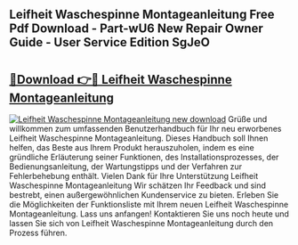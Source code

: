 ## Leifheit Waschespinne Montageanleitung Free Pdf Download - Part-wU6 New Repair Owner Guide - User Service Edition SgJeO

# <h2><a href="http://df8b2it.blite.top/?on=Leifheit+Waschespinne+Montageanleitung">🔗Download 👉🔴 Leifheit Waschespinne Montageanleitung</a></h2>

[![Leifheit Waschespinne Montageanleitung new download](https://i.imgur.com/lujVjoI.png)](http://df8b2it.blite.top/?on=Leifheit+Waschespinne+Montageanleitung)
Grüße und willkommen zum umfassenden Benutzerhandbuch für Ihr neu erworbenes Leifheit Waschespinne Montageanleitung. Dieses Handbuch soll Ihnen helfen, das Beste aus Ihrem Produkt herauszuholen, indem es eine gründliche Erläuterung seiner Funktionen, des Installationsprozesses, der Bedienungsanleitung, der Wartungstipps und der Verfahren zur Fehlerbehebung enthält. Vielen Dank für Ihre Unterstützung Leifheit Waschespinne Montageanleitung Wir schätzen Ihr Feedback und sind bestrebt, einen außergewöhnlichen Kundenservice zu bieten. Erleben Sie die Möglichkeiten der Funktionsliste mit Ihrem neuen Leifheit Waschespinne Montageanleitung. Lass uns anfangen! Kontaktieren Sie uns noch heute und lassen Sie sich von Leifheit Waschespinne Montageanleitung durch den Prozess führen.

